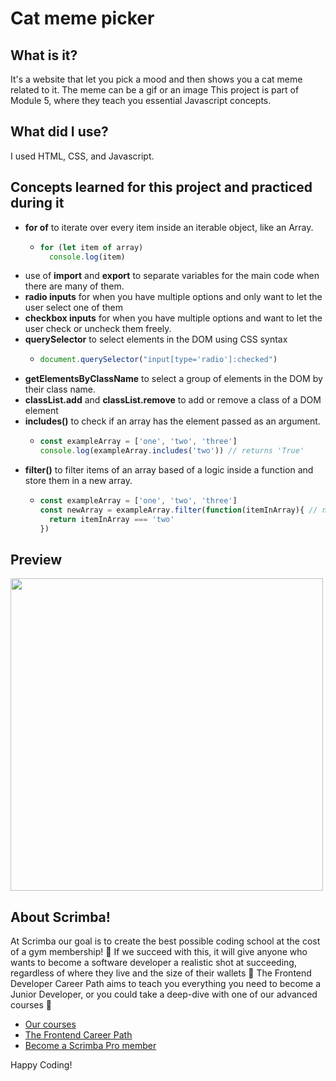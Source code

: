 # Cat meme picker
## What is it? 
It's a website that let you pick a mood and then shows you a cat meme related to it. The meme can be a gif or an image
This project is part of Module 5, where they teach you essential Javascript concepts. 
## What did I use?
I used HTML, CSS, and Javascript.
## Concepts learned for this project and practiced during it
  - **for of** to iterate over every item inside an iterable object, like an Array.
    - ```Javascript
      for (let item of array)
        console.log(item)
      ```
  - use of **import** and **export** to separate variables for the main code when there are many of them.
  - **radio inputs** for when you have multiple options and only want to let the user select one of them
  - **checkbox inputs** for when you have multiple options and want to let the user check or uncheck them freely.
  - **querySelector** to select elements in the DOM using CSS syntax
    - ```Javascript
      document.querySelector("input[type='radio']:checked")
      ```
  - **getElementsByClassName** to select a group of elements in the DOM by their class name.
  - **classList.add** and **classList.remove** to add or remove a class of a DOM element
  - **includes()** to check if an array has the element passed as an argument.
    - ```Javascript
      const exampleArray = ['one', 'two', 'three']
      console.log(exampleArray.includes('two')) // returns 'True'
      ``` 
  - **filter()** to filter items of an array based of a logic inside a function and store them in a new array.
    - ```Javascript
      const exampleArray = ['one', 'two', 'three']
      const newArray = exampleArray.filter(function(itemInArray){ // newArray = ['two']
        return itemInArray === 'two'
      })
      ``` 
## Preview 
<img style="text-align:center" src="https://github.com/AlexMakowiecki/cookie-consent/assets/122258496/1a10f41a-3fbd-4702-863d-008177f133db" width="500px"/> 

## About Scrimba!


At Scrimba our goal is to create the best possible coding school at the cost of a gym membership! 💜
If we succeed with this, it will give anyone who wants to become a software developer a realistic shot at succeeding, regardless of where they live and the size of their wallets 🎉
The Frontend Developer Career Path aims to teach you everything you need to become a Junior Developer, or you could take a deep-dive with one of our advanced courses 🚀

- [Our courses](https://scrimba.com/allcourses)
- [The Frontend Career Path](https://scrimba.com/learn/frontend)
- [Become a Scrimba Pro member](https://scrimba.com/pricing)

Happy Coding!
